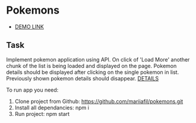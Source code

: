 # Pokemons
- [DEMO LINK](https://mariiafil.github.io/pokemons/)

## Task
Implement pokemon application using API.
On click of 'Load More' another chunk of the list is being loaded and displayed on the page. Pokemon details should be displayed after clicking on the single pokemon in list. Previously shown pokemon details should disappear.
[DETAILS](https://docs.google.com/document/d/1f8ORVRa2ps9dYSv2KuCdhrx6K-CJ-ozRm-AGosAGpbQ/edit)

To run app you need:

1. Clone project from Github: https://github.com/mariiafil/pokemons.git
2. Install all dependancies: npm i
3. Run project: npm start
